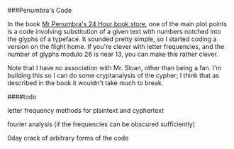 ###Penumbra's Code

In the book [Mr Penumbra's 24 Hour book store](http://www.robinsloan.com/penumbra/), one of the main plot points is a code involving substitution of a given text with numbers notched into the glyphs of a typeface. It sounded pretty simple, so I started coding a version on the flight home. If you're clever with letter frequencies, and the number of glyphs modulo 26 is near 13, you can make this rather clever. 

Note that I have no association with Mr. Sloan, other than being a fan. I'm building this so I can do some cryptanalysis of the cypher; I think that as described in the book it wouldn't take much to break.

####todo
 
letter frequency methods for plaintext and cyphertext

fourier analysis (if the frequencies can be obscured sufficiently)
 
0day crack of arbitrary forms of the code